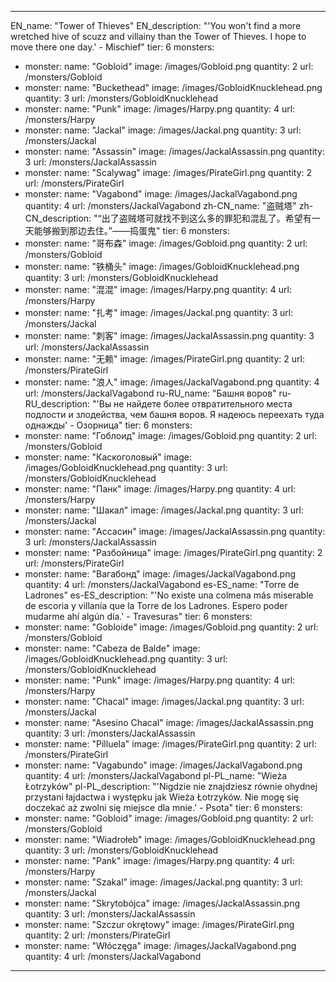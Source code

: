 ---

EN_name: "Tower of Thieves"
EN_description: "'You won't find a more wretched hive of scuzz and villainy than the Tower of Thieves. I hope to move there one day.' - Mischief"
tier: 6
monsters:
  - monster:
    name: "Gobloid"
    image: /images/Gobloid.png
    quantity: 2
    url: /monsters/Gobloid
  - monster:
    name: "Buckethead"
    image: /images/GobloidKnucklehead.png
    quantity: 3
    url: /monsters/GobloidKnucklehead
  - monster:
    name: "Punk"
    image: /images/Harpy.png
    quantity: 4
    url: /monsters/Harpy
  - monster:
    name: "Jackal"
    image: /images/Jackal.png
    quantity: 3
    url: /monsters/Jackal
  - monster:
    name: "Assassin"
    image: /images/JackalAssassin.png
    quantity: 3
    url: /monsters/JackalAssassin
  - monster:
    name: "Scalywag"
    image: /images/PirateGirl.png
    quantity: 2
    url: /monsters/PirateGirl
  - monster:
    name: "Vagabond"
    image: /images/JackalVagabond.png
    quantity: 4
    url: /monsters/JackalVagabond
zh-CN_name: "盗贼塔"
zh-CN_description: "“出了盗贼塔可就找不到这么多的罪犯和混乱了。希望有一天能够搬到那边去住。”——捣蛋鬼"
tier: 6
monsters:
  - monster:
    name: "哥布森"
    image: /images/Gobloid.png
    quantity: 2
    url: /monsters/Gobloid
  - monster:
    name: "铁桶头"
    image: /images/GobloidKnucklehead.png
    quantity: 3
    url: /monsters/GobloidKnucklehead
  - monster:
    name: "混混"
    image: /images/Harpy.png
    quantity: 4
    url: /monsters/Harpy
  - monster:
    name: "扎考"
    image: /images/Jackal.png
    quantity: 3
    url: /monsters/Jackal
  - monster:
    name: "刺客"
    image: /images/JackalAssassin.png
    quantity: 3
    url: /monsters/JackalAssassin
  - monster:
    name: "无赖"
    image: /images/PirateGirl.png
    quantity: 2
    url: /monsters/PirateGirl
  - monster:
    name: "浪人"
    image: /images/JackalVagabond.png
    quantity: 4
    url: /monsters/JackalVagabond
ru-RU_name: "Башня воров"
ru-RU_description: "'Вы не найдете более отвратительного места подлости и злодейства, чем башня воров. Я надеюсь переехать туда однажды' - Озорница"
tier: 6
monsters:
  - monster:
    name: "Гоблоид"
    image: /images/Gobloid.png
    quantity: 2
    url: /monsters/Gobloid
  - monster:
    name: "Каскоголовый"
    image: /images/GobloidKnucklehead.png
    quantity: 3
    url: /monsters/GobloidKnucklehead
  - monster:
    name: "Панк"
    image: /images/Harpy.png
    quantity: 4
    url: /monsters/Harpy
  - monster:
    name: "Шакал"
    image: /images/Jackal.png
    quantity: 3
    url: /monsters/Jackal
  - monster:
    name: "Ассасин"
    image: /images/JackalAssassin.png
    quantity: 3
    url: /monsters/JackalAssassin
  - monster:
    name: "Разбойница"
    image: /images/PirateGirl.png
    quantity: 2
    url: /monsters/PirateGirl
  - monster:
    name: "Вагабонд"
    image: /images/JackalVagabond.png
    quantity: 4
    url: /monsters/JackalVagabond
es-ES_name: "Torre de Ladrones"
es-ES_description: "'No existe una colmena más miserable de escoria y villanía que la Torre de los Ladrones. Espero poder mudarme ahí algún día.' - Travesuras"
tier: 6
monsters:
  - monster:
    name: "Gobloide"
    image: /images/Gobloid.png
    quantity: 2
    url: /monsters/Gobloid
  - monster:
    name: "Cabeza de Balde"
    image: /images/GobloidKnucklehead.png
    quantity: 3
    url: /monsters/GobloidKnucklehead
  - monster:
    name: "Punk"
    image: /images/Harpy.png
    quantity: 4
    url: /monsters/Harpy
  - monster:
    name: "Chacal"
    image: /images/Jackal.png
    quantity: 3
    url: /monsters/Jackal
  - monster:
    name: "Asesino Chacal"
    image: /images/JackalAssassin.png
    quantity: 3
    url: /monsters/JackalAssassin
  - monster:
    name: "Pilluela"
    image: /images/PirateGirl.png
    quantity: 2
    url: /monsters/PirateGirl
  - monster:
    name: "Vagabundo"
    image: /images/JackalVagabond.png
    quantity: 4
    url: /monsters/JackalVagabond
pl-PL_name: "Wieża Łotrzyków"
pl-PL_description: "'Nigdzie nie znajdziesz równie ohydnej przystani łajdactwa i występku jak Wieża Łotrzyków. Nie mogę się doczekać aż zwolni się miejsce dla mnie.' - Psota"
tier: 6
monsters:
  - monster:
    name: "Gobloid"
    image: /images/Gobloid.png
    quantity: 2
    url: /monsters/Gobloid
  - monster:
    name: "Wiadrołeb"
    image: /images/GobloidKnucklehead.png
    quantity: 3
    url: /monsters/GobloidKnucklehead
  - monster:
    name: "Pank"
    image: /images/Harpy.png
    quantity: 4
    url: /monsters/Harpy
  - monster:
    name: "Szakal"
    image: /images/Jackal.png
    quantity: 3
    url: /monsters/Jackal
  - monster:
    name: "Skrytobójca"
    image: /images/JackalAssassin.png
    quantity: 3
    url: /monsters/JackalAssassin
  - monster:
    name: "Szczur okrętowy"
    image: /images/PirateGirl.png
    quantity: 2
    url: /monsters/PirateGirl
  - monster:
    name: "Włóczęga"
    image: /images/JackalVagabond.png
    quantity: 4
    url: /monsters/JackalVagabond
---